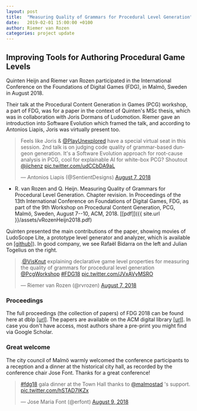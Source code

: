 ```yaml
---
layout: post
title:  "Measuring Quality of Grammars for Procedural Level Generation"
date:   2019-02-01 15:00:00 +0100
author: Riemer van Rozen
categories: project update
---
```

## Improving Tools for Authoring Procedural Game Levels
Quinten Heijn and Riemer van Rozen participated in the International Conference on the Foundations of Digital Games (FDG), in Malmö, Sweden in August 2018.

Their talk at the Procedural Content Generation in Games (PCG) workshop, a part of FDG, was for a paper in the context of Quinten's MSc thesis, which was in collaboration with Joris Dormans of Ludomotion.
Riemer gave an introduction into Software Evolution which framed the talk, and according to Antonios Liapis, Joris was virtually present too.

<blockquote class="twitter-tweet" data-conversation="none" data-lang="en"><p lang="en" dir="ltr">Feels like Joris &amp; <a href="https://twitter.com/PlayUnexplored?ref_src=twsrc%5Etfw">@PlayUnexplored</a> have a special virtual seat in this session. 2nd talk is on judging code quality of grammar-based dungeon generation. It&#39;s a Software Evolution approach for root-cause analysis in PCG, cool for explainable AI for white-box PCG? Shoutout <a href="https://twitter.com/jichenz?ref_src=twsrc%5Etfw">@jichenz</a> <a href="https://t.co/udCCbDA9aL">pic.twitter.com/udCCbDA9aL</a></p>&mdash; Antonios Liapis (@SentientDesigns) <a href="https://twitter.com/SentientDesigns/status/1026763935079251970?ref_src=twsrc%5Etfw">August 7, 2018</a></blockquote> <script async src="https://platform.twitter.com/widgets.js" charset="utf-8"></script> 

* R. van Rozen and Q. Heijn. Measuring Quality of Grammars for Procedural Level Generation. Chapter revision. In Proceedings of the 13th International Conference on Foundations of Digital Games, FDG, as part of the 9th Workshop on Procedural Content Generation, PCG, Malmö, Sweden, August 7--10, ACM, 2018. [[pdf]]({{ site.url }}/assets/vRozenHeijn2018.pdf)

Quinten presented the main contributions of the paper, showing movies of LudoScope Lite, a prototype level generator and analyzer, which is available on [[github]](https://github.com/visknut/LudoscopeLite)).
In good company, we see Rafaël Bidarra on the left and Julian Togelius on the right.
<blockquote class="twitter-tweet" data-lang="en"><p lang="en" dir="ltr">.<a href="https://twitter.com/VisKnut?ref_src=twsrc%5Etfw">@VisKnut</a> explaining declarative game level properties for measuring the quality of grammars for procedural level generation <a href="https://twitter.com/PcgWorkshop?ref_src=twsrc%5Etfw">@PcgWorkshop</a> <a href="https://twitter.com/hashtag/FDG18?src=hash&amp;ref_src=twsrc%5Etfw">#FDG18</a> <a href="https://t.co/JVxAVyMSRO">pic.twitter.com/JVxAVyMSRO</a></p>&mdash; Riemer van Rozen (@rvrozen) <a href="https://twitter.com/rvrozen/status/1026770246655504384?ref_src=twsrc%5Etfw">August 7, 2018</a></blockquote> <script async src="https://platform.twitter.com/widgets.js" charset="utf-8"></script> 

### Proceedings 
The full proceedings (the collection of papers) of FDG 2018 can be found here at dblp [[url]](https://dblp.uni-trier.de/db/conf/fdg/fdg2018.html).
The papers are available on the ACM digital library [[url]](https://dl.acm.org/citation.cfm?id=3235765).
In case you don't have access, most authors share a pre-print you might find via Google Scholar.

### Great welcome
The city council of Malmö warmly welcomed the  conference participants to a reception and a dinner at the historical city hall, as recorded by the conference chair Jose Font.
Thanks for a great conference!

<blockquote class="twitter-tweet" data-lang="en"><p lang="en" dir="ltr"><a href="https://twitter.com/hashtag/fdg18?src=hash&amp;ref_src=twsrc%5Etfw">#fdg18</a> gala dinner at the Town Hall thanks to <a href="https://twitter.com/malmostad?ref_src=twsrc%5Etfw">@malmostad</a> &#39;s support. <a href="https://t.co/hSTAD7IKZx">pic.twitter.com/hSTAD7IKZx</a></p>&mdash; Jose Maria Font (@erfont) <a href="https://twitter.com/erfont/status/1027642451329200129?ref_src=twsrc%5Etfw">August 9, 2018</a></blockquote> <script async src="https://platform.twitter.com/widgets.js" charset="utf-8"></script> 
